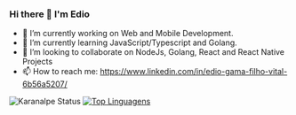 
### Hi there 👋 I'm Edio

- 🔭 I’m currently working on Web and Mobile Development.
- 🌱 I’m currently learning JavaScript/Typescript and Golang.
- 👯 I’m looking to collaborate on NodeJs, Golang, React and React Native Projects
- 📫 How to reach me: https://www.linkedin.com/in/edio-gama-filho-vital-6b56a5207/

![Karanalpe Status](https://github-readme-stats.vercel.app/api?username=ediogama&theme=prussian&show_icons=true)
[![Top Linguagens](https://github-readme-stats.vercel.app/api/top-langs/?username=ediogama&theme=prussian&layout=compact)](https://github.com/ediogama/github-readme-stats)
